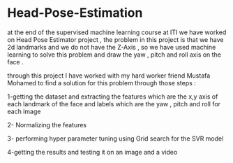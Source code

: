 # Head-Pose-Estimation


at the end of the supervised machine learning course at ITI we have worked on Head Pose Estimator  project , the problem in this project is that we have 2d landmarks and we do not have the Z-Axis , so we have used machine learning to solve this problem and draw the yaw , pitch and roll axis on the face .



through this project I have worked with my hard worker friend Mustafa Mohamed to find a solution for this problem through those steps :



1-getting the dataset and extracting the features which are the x,y axis of each landmark of the face  and labels which are the yaw , pitch and roll for each image

2- Normalizing the features 

3- performing hyper parameter tuning using Grid search for the SVR model

4-getting the results and testing it on an image and a video

